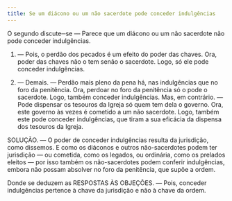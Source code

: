 ```yaml
---
title: Se um diácono ou um não sacerdote pode conceder indulgências
---
```


O segundo discute─se — Parece que um diácono ou um não sacerdote não pode conceder indulgências.  

1. — Pois, o perdão dos pecados é um efeito do poder das chaves. Ora, poder das chaves não o tem senão o sacerdote. Logo, só ele pode conceder indulgências.  

2. — Demais. — Perdão mais pleno da pena há, nas indulgências que no foro da penitência. Ora, perdoar no foro da penitência só o pode o sacerdote. Logo, também conceder indulgências.  Mas, em contrário. — Pode dispensar os tesouros da Igreja só quem tem dela o governo. Ora, este governo às vezes é cometido a um não sacerdote. Logo, também este pode conceder indulgências, que tiram a sua eficácia da dispensa dos tesouros da Igreja.  

SOLUÇÃO. — O poder de conceder indulgências resulta da jurisdição, como dissemos. E como os diáconos e outros não-sacerdotes podem ter jurisdição — ou cometida, como os legados, ou ordinária, como os prelados eleitos — por isso também os não-sacerdotes podem conferir indulgências, embora não possam absolver no foro da penitência, que supõe a ordem.  

Donde se deduzem as RESPOSTAS ÀS OBJEÇÕES. — Pois, conceder indulgências pertence à chave da jurisdição e não à chave da ordem.
